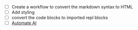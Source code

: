 - [ ] Create a workflow to convert the markdown syntax to HTML
- [ ] Add styling
- [ ] convert the code blocks to imported repl blocks
- [ ] [Automate AI](https://www.youtube.com/watch?v=atezG_OJGDg)
